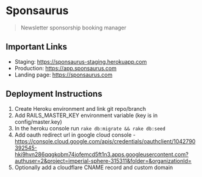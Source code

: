 # Sponsaurus

> Newsletter sponsorship booking manager

## Important Links

- Staging: https://sponsaurus-staging.herokuapp.com
- Production: https://app.sponsaurus.com
- Landing page: https://sponsaurus.com

## Deployment Instructions

1. Create Heroku environment and link git repo/branch
2. Add RAILS_MASTER_KEY environment variable (key is in config/master.key)
3. In the heroku console run `rake db:migrate && rake db:seed`
4. Add oauth redirect url in google cloud console - https://console.cloud.google.com/apis/credentials/oauthclient/1042790392545-hki9hvn286qqgkobm74jofemcd5ft1n3.apps.googleusercontent.com?authuser=2&project=imperial-sphere-315311&folder=&organizationId=
5. Optionally add a cloudflare CNAME record and custom domain
